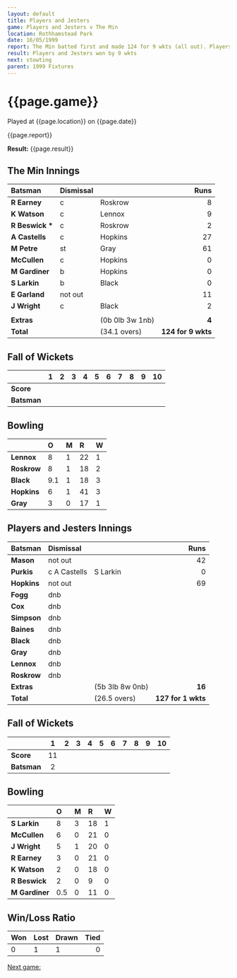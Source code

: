 ```yaml
---
layout: default
title: Players and Jesters
game: Players and Jesters v The Min
location: Rothhamstead Park
date: 16/05/1999
report: The Min batted first and made 124 for 9 wkts (all out). Players and Jesters replied with 127 for 1 wkts 
result: Players and Jesters won by 9 wkts
next: stowting
parent: 1999 Fixtures
---
```


# {{page.game}}

Played at {{page.location}} on {{page.date}}

{{page.report}}

**Result:** {{page.result}}


## The Min Innings

| Batsman | Dismissal |  | Runs |
|:---|:---|---|---:|
| **R Earney** | c | Roskrow | 8 |
| **K Watson** | c | Lennox | 9 |
| **R Beswick &#42;** | c | Roskrow | 2 |
| **A Castells** | c | Hopkins | 27 |
| **M Petre** | st | Gray | 61 |
| **McCullen** | c | Hopkins | 0 |
| **M Gardiner** | b | Hopkins | 0 |
| **S Larkin** | b | Black | 0 |
| **E Garland** | not out |  | 11 |
| **J Wright** | c | Black | 2 |
|  |  |  |  |
| **Extras** | | (0b 0lb 3w 1nb) | **4** |
| **Total** | | (34.1 overs) | **124 for 9 wkts** |

## Fall of Wickets

| | 1 | 2 | 3 | 4 | 5 | 6 | 7 | 8 | 9 | 10 |
|---|:---:|:---:|:---:|:---:|:---:|:---:|:---:|:---:|:---:|:---:|
| **Score** |  |  |  |  |  |  |  |  |  |  |
| **Batsman** |  |  |  |  |  |  |  |  |  |  |

## Bowling

| | O | M | R | W |
|---|:---|:---|:---|:---|
| **Lennox** | 8 | 1 | 22 | 1 |
| **Roskrow** | 8 | 1 | 18 | 2 |
| **Black** | 9.1 | 1 | 18 | 3 |
| **Hopkins** | 6 | 1 | 41 | 3 |
| **Gray** | 3 | 0 | 17 | 1 |

## Players and Jesters Innings

| Batsman | Dismissal |  | Runs |
|:---|:---|---|---:|
| **Mason** | not out |  | 42 |
| **Purkis** | c A Castells | S Larkin | 0 |
| **Hopkins** | not out |  | 69 |
| **Fogg** | dnb |  |  |
| **Cox** | dnb |  |  |
| **Simpson** | dnb |  |  |
| **Baines** | dnb |  |  |
| **Black** | dnb |  |  |
| **Gray** | dnb |  |  |
| **Lennox** | dnb |  |  |
| **Roskrow** | dnb |  |  |
| **Extras** | | (5b 3lb 8w 0nb) | **16** |
| **Total** | | (26.5 overs) | **127 for 1 wkts** |

## Fall of Wickets

| | 1 | 2 | 3 | 4 | 5 | 6 | 7 | 8 | 9 | 10 |
|---|:---:|:---:|:---:|:---:|:---:|:---:|:---:|:---:|:---:|:---:|
| **Score** | 11 |  |  |  |  |  |  |  |  |  |
| **Batsman** | 2 |  |  |  |  |  |  |  |  |  |

## Bowling

| | O | M | R | W |
|---|:---|:---|:---|:---|
| **S Larkin** | 8 | 3 | 18 | 1 |
| **McCullen** | 6 | 0 | 21 | 0 |
| **J Wright** | 5 | 1 | 20 | 0 |
| **R Earney** | 3 | 0 | 21 | 0 |
| **K Watson** | 2 | 0 | 18 | 0 |
| **R Beswick** | 2 | 0 | 9 | 0 |
| **M Gardiner** | 0.5 | 0 | 11 | 0 |

## Win/Loss Ratio

| Won | Lost | Drawn | Tied |
|:---|:---|:---|---:|
| 0 | 1 | 1 | 0 |

[Next game:]({{page.next}})